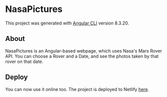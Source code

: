 # NasaPictures

This project was generated with [Angular CLI](https://github.com/angular/angular-cli) version 8.3.20.

## About

NasaPictures is an Angular-based webpage, which uses Nasa's Mars Rover API. 
You can choose a Rover and a Date, and see the photos taken by that rover on that date.

## Deploy

You can now use it online too. The project is deployed to Netlify [here](https://admiring-poincare-7429cd.netlify.app).
